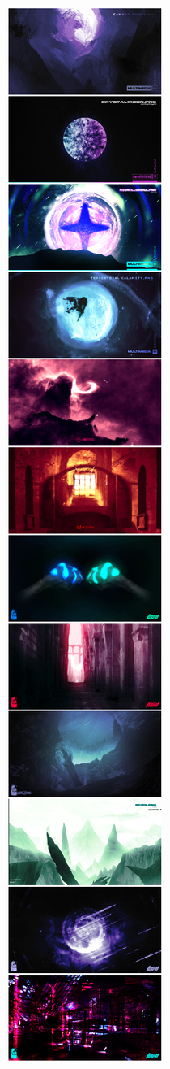<img src="Images/Images for 'art'/PM/Canyon Redux.png" alt="" width="60%">
<img src="Images/Images for 'art'/PM/Crystal Moon.png" alt="" width="60%">
<img src="Images/Images for 'art'/PM/Flora.png" alt="" width="60%">
<img src="Images/Images for 'art'/PM/Neon Illumina.png" alt="" width="60%">
<img src="Images/Images for 'art'/PM/Reckoning.png" alt="" width="60%">
<img src="Images/Images for 'art'/PM/Spectral Calamity.png" alt="" width="60%">
<img src="Images/Images for 'art'/PM/Terrestrial Calamity.png" alt="" width="60%">
<img src="Images/Images for 'art'/PM/Cosmic.png" alt="Cosmic" width="60%">
<img src="Images/Images for 'art'/PM/Eerie.png" alt="Eerie" width="60%">
<img src="Images/Images for 'art'/PM/Glowpng.png" alt="Glowing" width="60%">
<img src="Images/Images for 'art'/PM/Lost.png" alt="Lost" width="60%">
<img src="Images/Images for 'art'/PM/Midnight.png" alt="Midnight.png" width="60%">
<img src="Images/Images for 'art'/PM/Reign with WM.png" alt="" width="60%">
<img src="Images/Images for 'art'/PM/Star of Stars.png" alt="Star of Stars" width="60%">
<img src="Images/Images for 'art'/PM/Starstruck.png" alt="Starstruck" width="60%">

